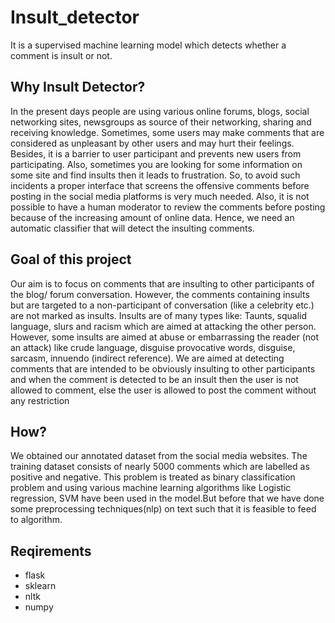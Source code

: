 # Insult_detector
It is a supervised machine learning model which detects whether a comment is insult or not.
## Why Insult Detector?
In the present days people are using various online forums, blogs, social
networking sites, newsgroups as source of their networking, sharing and receiving
knowledge. Sometimes, some users may make comments that are considered as unpleasant
by other users and may hurt their feelings. Besides, it is a barrier to user participant and
prevents new users from participating. Also, sometimes you are looking for some information
on some site and find insults then it leads to frustration. So, to avoid such incidents a proper
interface that screens the offensive comments before posting in the social media platforms is
very much needed. Also, it is not possible to have a human moderator to review the
comments before posting because of the increasing amount of online data. Hence, we need an
automatic classifier that will detect the insulting comments. 
## Goal of this project
Our aim is to focus on comments
that are insulting to other participants of the blog/ forum conversation. However, the
comments containing insults but are targeted to a non-participant of conversation (like a
celebrity etc.) are not marked as insults. Insults are of many types like: Taunts, squalid
language, slurs and racism which are aimed at attacking the other person. However, some
insults are aimed at abuse or embarrassing the reader (not an attack) like crude language,
disguise provocative words, disguise, sarcasm, innuendo (indirect reference). We are aimed
at detecting comments that are intended to be obviously insulting to other participants and
when the comment is detected to be an insult then the user is not allowed to comment, else
the user is allowed to post the comment without any restriction
## How?
We obtained our annotated dataset from the social media websites. The training dataset
consists of nearly 5000 comments which are labelled as positive and negative. This problem is
treated as binary classification problem and using various machine learning algorithms like Logistic
regression, SVM have been used in the model.But before that we have done some preprocessing techniques(nlp) on text such that it is feasible to feed to algorithm.
## Reqirements
 - flask
 - sklearn
 - nltk
 - numpy
 
